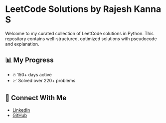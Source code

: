 # LeetCode Solutions by Rajesh Kanna S

Welcome to my curated collection of LeetCode solutions in Python. This repository contains well-structured, optimized solutions with pseudocode and explanation.

## 📊 My Progress

- 🔥 150+ days active 
- 📈 Solved over 220+ problems



## 🔗 Connect With Me

- [LinkedIn](https://www.linkedin.com/in/rk192324217/)
- [GitHub](https://github.com/rk192324217)
